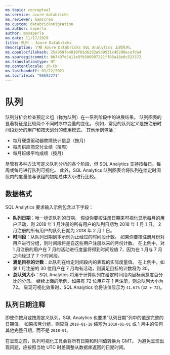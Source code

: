 ```yaml
---
ms.topic: conceptual
ms.service: azure-databricks
ms.reviewer: mamccrea
ms.custom: databricksmigration
ms.author: saperla
author: mssaperla
ms.date: 11/17/2020
title: 队列 - Azure Databricks
description: 了解 Azure Databricks SQL Analytics 上的队列。
ms.openlocfilehash: 25a9597b4810f01d62d2a9b9531c45290ecefda4
ms.sourcegitcommit: bb7497d5a11e8fb506907221ff65a18e6c523372
ms.translationtype: HT
ms.contentlocale: zh-CN
ms.lasthandoff: 01/22/2021
ms.locfileid: "98692271"
---
```

# <a name="cohorts"></a>队列

队列分析会检查预定义组（称为队列）在一系列阶段中的进展结果。 队列图表的显著特征是比较两个不同时序中变量的变化。 例如，常见的队列定义是按注册时间段划分的用户和按天划分的使用模式。 其他示例包括：

* 每月硬盘驱动器故障统计信息（按月）
* 每周供应商交付业绩（按周）
* 每月班级平均成绩（按月）

尽管有多种方法可定义队列分析的各个阶段，但 SQL Analytics 支持按每日、每周或每月进行队列可视化。 此外，SQL Analytics 队列图表会将队列在给定时间段内的度量值与该组的初始总体大小进行比较。

## <a name="data-format"></a>数据格式

SQL Analytics 要求输入示例包含以下字段：

* **队列日期**：唯一标识队列的日期。 假设你要按注册日期来可视化显示每月的用户活动，则 2018 年 1 月注册的所有用户的队列日期为 2018 年 1 月 1 日。 2 月注册的所有用户的队列日期为 2018 年 2 月 1 日。
* **时间段**：从队列日期到本示例为止经过的时间段计数。 如果你要按注册月份对用户进行分组，则时间段将是自这些用户注册以来的月份计数。 在上例中，对 1 月注册的用户在 7 月的活动进行度量将得到时间段值 7，因为在 1 月与 7 月之间经过了 7 个时间段。
* **满足目标的计数**：此队列在给定时间段内的表现的实际度量值。 在上例中，如果 1 月注册的 30 位用户在 7 月均有活动，则满足目标的计数将为 30。
* **总队列大小**：SQL Analytics 将用于计算队列在给定时间段内目标满意度百分比的分母。 继续上面的示例，如果有 72 位用户在 1 月注册，则总队列大小为 72。 呈现可视化效果时，SQL Analytics 会将该值显示为 ``41.67%`` (``32 ÷ 72``)。

## <a name="cohort-date-notes"></a>队列日期注释

即使你按月或按周定义队列，SQL Analytics 也要求“队列日期”列中的值是完整的日期值。 如果按月分组，则应将 ``2018-01-18`` 缩短为 ``2018-01-01`` 或 1 月中的任何其他完整日期，而不是 ``2018-01``。

在呈现之前，队列可视化工具会将所有日期和时间值转换为 GMT。 为避免呈现出现问题，应按照当地 UTC 时差调整从数据库返回的日期时间。